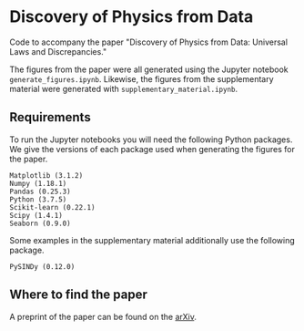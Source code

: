 # Discovery of Physics from Data
Code to accompany the paper "Discovery of Physics from Data: Universal Laws and Discrepancies."

The figures from the paper were all generated using the Jupyter notebook `generate_figures.ipynb`. Likewise, the figures from the supplementary material were generated with `supplementary_material.ipynb`.

## Requirements
To run the Jupyter notebooks you will need the following Python packages. We give the versions of each package used when generating the figures for the paper.

```
Matplotlib (3.1.2)
Numpy (1.18.1)
Pandas (0.25.3)
Python (3.7.5)
Scikit-learn (0.22.1)
Scipy (1.4.1)
Seaborn (0.9.0)
```

Some examples in the supplementary material additionally use the following package.

```
PySINDy (0.12.0)
```

## Where to find the paper
A preprint of the paper can be found on the [arXiv](https://arxiv.org/abs/1906.07906).
